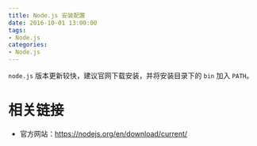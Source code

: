 ```yaml
---
title: Node.js 安装配置
date: 2016-10-01 13:00:00
tags:
- Node.js
categories:
- Node.js
---
```


`node.js` 版本更新较快，建议官网下载安装，并将安装目录下的 `bin` 加入 `PATH`。

<!--more-->

# 相关链接

* 官方网站：https://nodejs.org/en/download/current/  
